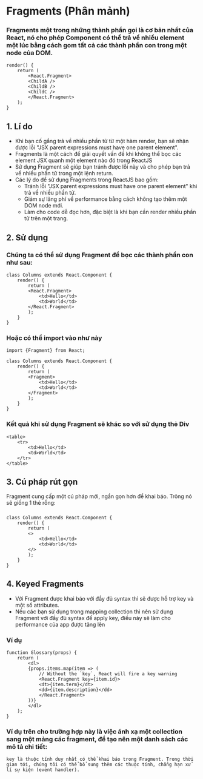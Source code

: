 # Fragments (Phân mảnh)

### Fragments một trong những thành phần gọi là cơ bản nhất của React, nó cho phép Component có thể trả về nhiều element một lúc bằng cách gom tất cả các thành phần con trong một node của DOM.

    render() {
        return (
            <React.Fragment>
            <ChildA />
            <ChildB />
            <ChildC />
            </React.Fragment>
        );
    }

## 1. Lí do

- Khi bạn cố gắng trả về nhiều phần tử từ một hàm render, bạn sẽ nhận được lỗi "JSX parent expressions must have one parent element".
- Fragments là một cách để giải quyết vấn đề khi không thể bọc các element JSX quanh một element nào đó trong ReactJS
- Sử dụng Fragment sẽ giúp bạn tránh được lỗi này và cho phép bạn trả về nhiều phần tử trong một lệnh return.
- Các lý do để sử dụng Fragments trong ReactJS bao gồm:
  - Tránh lỗi "JSX parent expressions must have one parent element" khi trả về nhiều phần tử.
  - Giảm sự lãng phí về performance bằng cách không tạo thêm một DOM node mới.
  - Làm cho code dễ đọc hơn, đặc biệt là khi bạn cần render nhiều phần tử trên một trang.

## 2. Sử dụng

### Chúng ta có thể sử dụng Fragment để bọc các thành phần con như sau:

    class Columns extends React.Component {
        render() {
            return (
            <React.Fragment>
                <td>Hello</td>
                <td>World</td>
            </React.Fragment>
            );
        }
    }

### Hoặc có thể import vào như này

    import {Fragment} from React;

    class Columns extends React.Component {
        render() {
            return (
            <Fragment>
                <td>Hello</td>
                <td>World</td>
            </Fragment>
            );
        }
    }

### Kết quả khi sử dụng Fragment sẽ khác so với sử dụng thẻ Div

    <table>
        <tr>
            <td>Hello</td>
            <td>World</td>
        </tr>
    </table>

## 3. Cú pháp rút gọn

Fragment cung cấp một cú pháp mới, ngắn gọn hơn để khai báo. Trông nó sẽ giống 1 thẻ rỗng:

#####

    class Columns extends React.Component {
        render() {
            return (
            <>
                <td>Hello</td>
                <td>World</td>
            </>
            );
        }
    }

## 4. Keyed Fragments

- Với Fragment được khai báo với đầy đủ syntax thì sẽ được hỗ trợ key và một số attributes.
- Nếu các bạn sử dụng trong mapping collection thì nên sử dụng Fragment với đầy đủ syntax để apply key, điều này sẽ làm cho performance của app được tăng lên

### Ví dụ

    function Glossary(props) {
        return (
            <dl>
            {props.items.map(item => (
                // Without the `key`, React will fire a key warning
                <React.Fragment key={item.id}>
                <dt>{item.term}</dt>
                <dd>{item.description}</dd>
                </React.Fragment>
            ))}
            </dl>
        );
    }

### Ví dụ trên cho trường hợp này là việc ánh xạ một collection sang một mảng các fragment, để tạo nên một danh sách các mô tả chi tiết:

    key là thuộc tính duy nhất có thể khai báo trong Fragment. Trong thời gian tới, chúng tôi có thể bổ sung thêm các thuộc tính, chẳng hạn xử lí sự kiện (event handler).
